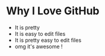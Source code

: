 # Why I Love GitHub

* It is pretty
* It is easy to edit files
* It is pretty easy to edit files
* omg it's awesome !